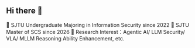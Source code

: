 ## Hi there 👋
🏫 SJTU Undergraduate Majoring in Information Security since 2022
🏫 SJTU Master of SCS since 2026
🤖 Research Interest：Agentic AI/ LLM Security/ VLA/ MLLM Reasoning Ability Enhancement, etc.

<!--
**Arcs-ur/Arcs-ur** is a ✨ _special_ ✨ repository because its `README.md` (this file) appears on your GitHub profile.

Here are some ideas to get you started:

- 🔭 I’m currently working on ...
- 🌱 I’m currently learning ...
- 👯 I’m looking to collaborate on ...
- 🤔 I’m looking for help with ...
- 💬 Ask me about ...
- 📫 How to reach me: ...
- 😄 Pronouns: ...
- ⚡ Fun fact: ...
-->
